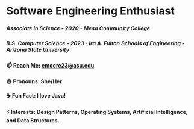 # Software Engineering Enthusiast
##### *Associate In Science - 2020 - Mesa Community College*
##### *B.S. Computer Science - 2023 - Ira A. Fulton Schools of Engineering - Arizona State University*
#### 📫 Reach Me: emoore23@asu.edu
#### 😄 Pronouns: She/Her
#### ☕ Fun Fact: I love Java!
#### ⚡ Interests: Design Patterns, Operating Systems, Artificial Intelligence, and Data Structures.

<!--
**RedBedHed/RedBedHed** is a ✨ _special_ ✨ repository because its `README.md` (this file) appears on your GitHub profile.

Here are some ideas to get you started:

- 🔭 I’m currently working on ...
- 🌱 I’m currently learning ...
- 👯 I’m looking to collaborate on ...
- 🤔 I’m looking for help with ...
- 💬 Ask me about ...
- 📫 How to reach me: ...
- 😄 Pronouns: ...
- ⚡ Fun fact: ...
-->
